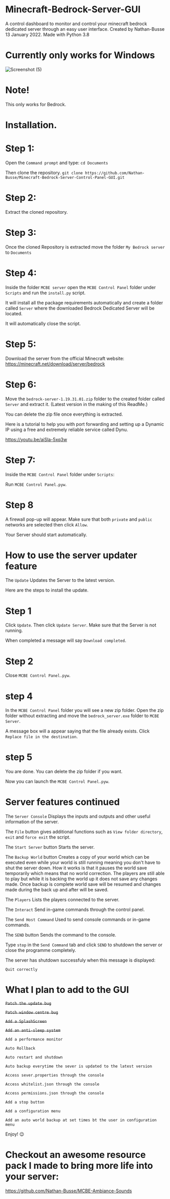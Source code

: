 # Minecraft-Bedrock-Server-GUI

A control dashboard to monitor and control your minecraft bedrock dedicated server through an easy user interface.  Created by Nathan-Busse  13 January 2022.  Made with Python 3.8

# Currently only works for Windows


![Screenshot (5)](https://user-images.githubusercontent.com/82398683/153929326-7b7d4485-2623-4391-a653-917027dc03e5.png)


# Note!

This only works for Bedrock.

# Installation.


# Step 1:
Open the ```Command prompt``` and type:
```cd Documents```

 Then clone the repository.
``` git clone https://github.com/Nathan-Busse/Minecraft-Bedrock-Server-Control-Panel-GUI.git ```

 # Step 2:
 
 Extract the cloned repository.
 
 # Step 3:
 
 Once the cloned Repository is extracted move the folder ```My Bedrock server``` to ```Documents```

# Step 4:

Inside the folder ```MCBE server``` open the ```MCBE Control Panel``` folder under ```Scripts``` and run the ```install.py``` script.

It will install all the package requirements automatically and create a folder called ```Server``` where the downloaded Bedrock Dedicated Server will be located.

It will automatically close the script.

# Step 5:

Download the server from the official Minecraft website: https://minecraft.net/download/server/bedrock

# Step 6:

Move the ```bedrock-server-1.19.31.01.zip``` folder to the created folder called ```Server``` and extract it. (Latest version in the making of this ReadMe.)

You can delete the zip file once everything is extracted.

Here is a tutorial to help you with port forwarding and setting up a Dynamic IP using a free and extremely reliable service called Dynu.

https://youtu.be/aiSla-5xq3w

# Step 7:

Inside the ```MCBE Control Panel``` folder under ```Scripts```:

Run ```MCBE Control Panel.pyw```.

# Step 8

A firewall pop-up will appear.
Make sure that both ```private``` and ```public``` networks are selected then click ```Allow```.

Your Server should start automatically.

# How to use the server updater feature

The ```Update``` Updates the Server to the latest version. 

Here are the steps to install the update.

# Step 1

Click ```Update```. Then click ```Update Server```. Make sure that the Server is not running.

When completed a message will say ```Download completed```.

# Step 2

Close ```MCBE Control Panel.pyw```.

# step 4

In the ```MCBE Control Panel``` folder you will see a new zip folder.
Open the zip folder without extracting and move the ```bedrock_server.exe``` folder to ```MCBE Server```.

A message box will a appear saying that the file already exists.
Click ```Replace file in the destination```.

# step 5 

You are done. 
You can delete the zip folder if you want.

Now you can launch the ```MCBE Control Panel.pyw```. 


# Server features continued

The ```Server Console``` Displays the inputs and outputs and other useful information of the server. 

The ```File``` button gives additional functions such as ```View folder directory```,  ```exit``` and ```force exit``` the script.


The ```Start Server``` button Starts the server.

The ```Backup World``` button Creates a copy of your world which can be executed even while your world is still running meaning you don't have to shut the server down.
How it works is that it pauses the world save temporarily which means that no world correction. The players are still able to play but while it is backing the world up it does not save any changes made.
Once backup is complete world save will be resumed and changes made during the back up and after will be saved.

The ```Players``` Lists the players connected to the server.

The ```Interact``` Send in-game commands through the control panel.

The ```Send Host Command``` Used to send console commands or in-game commands.

The ```SEND``` button Sends the command to the console.

Type ```stop``` in the ```Send Command``` tab and click ```SEND``` to shutdown the server or close the programme completely.

The server has shutdown successfuly when this message is displayed:

```
Quit correctly

```
# What I plan to add to the GUI

~~```Patch the update bug```~~

~~```Patch window centre bug```~~

~~```Add a SplashScreen```~~

~~```Add an anti-sleep system```~~

```Add a performance monitor```

```Auto Rollback```

```Auto restart and shutdown```

```Auto backup everytime the sever is updated to the latest version```

```Access sever.properties through the console```

```Access whitelist.json through the console```

```Access permissions.json through the console```

```Add a stop button```

```Add a configuration menu```

```Add an auto world backup at set times bt the user in configuration menu```


Enjoy! 😉

# Checkout an awesome resource pack I made to bring more life into your server:

https://github.com/Nathan-Busse/MCBE-Ambiance-Sounds



